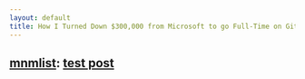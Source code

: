 ```yaml
---
layout: default
title: How I Turned Down $300,000 from Microsoft to go Full-Time on GitHub
---
```


## [mnmlist](http://sconzen.github.io): [test post](http://sconzen.github.io)